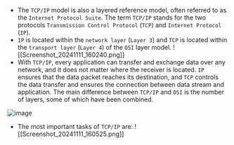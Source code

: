 - The `TCP/IP` model is also a layered reference model, often referred to as the `Internet Protocol Suite`. The term `TCP/IP` stands for the two protocols `Transmission Control Protocol` (`TCP`) and `Internet Protocol` (`IP`). 
- `IP` is located within the `network layer` (`Layer 3`) and `TCP` is located within the `transport layer` (`Layer 4`) of the `OSI` layer model.
![[Screenshot_20241111_160240.png]]
- With `TCP/IP`, every application can transfer and exchange data over any network, and it does not matter where the receiver is located. `IP` ensures that the data packet reaches its destination, and `TCP` controls the data transfer and ensures the connection between data stream and application. The main difference between `TCP/IP` and `OSI` is the number of layers, some of which have been combined.

![image](https://academy.hackthebox.com/storage/modules/34/redesigned/net_models4.png)

- The most important tasks of `TCP/IP` are:
![[Screenshot_20241111_160525.png]]
